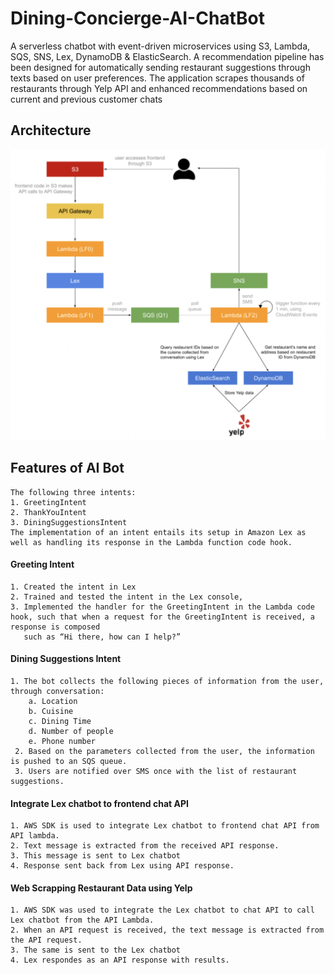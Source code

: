 # Dining-Concierge-AI-ChatBot
A serverless chatbot with event-driven microservices using S3, Lambda, SQS, SNS, Lex, DynamoDB & ElasticSearch. A recommendation pipeline has been designed 
for automatically sending restaurant suggestions through texts based on user preferences. The application scrapes thousands of restaurants through Yelp API 
and enhanced recommendations based on current and previous customer chats

## Architecture
![](archi.png)

## Features of AI Bot
```
The following three intents:
1. GreetingIntent
2. ThankYouIntent
3. DiningSuggestionsIntent
The implementation of an intent entails its setup in Amazon Lex as well as handling its response in the Lambda function code hook.
```
  #### Greeting Intent
```
1. Created the intent in Lex
2. Trained and tested the intent in the Lex console,
3. Implemented the handler for the GreetingIntent in the Lambda code hook, such that when a request for the GreetingIntent is received, a response is composed 
   such as “Hi there, how can I help?”
```
#### Dining Suggestions Intent
```
1. The bot collects the following pieces of information from the user, through conversation:
    a. Location
    b. Cuisine
    c. Dining Time
    d. Number of people
    e. Phone number
 2. Based on the parameters collected from the user, the information is pushed to an SQS queue. 
 3. Users are notified over SMS once with the list of restaurant suggestions.
```

#### Integrate Lex chatbot to frontend chat API
```
1. AWS SDK is used to integrate Lex chatbot to frontend chat API from API lambda. 
2. Text message is extracted from the received API response.
3. This message is sent to Lex chatbot
4. Response sent back from Lex using API response.
```

#### Web Scrapping Restaurant Data using Yelp
```
1. AWS SDK was used to integrate the Lex chatbot to chat API to call Lex chatbot from the API Lambda. 
2. When an API request is received, the text message is extracted from the API request.
3. The same is sent to the Lex chatbot
4. Lex respondes as an API response with results.
```

